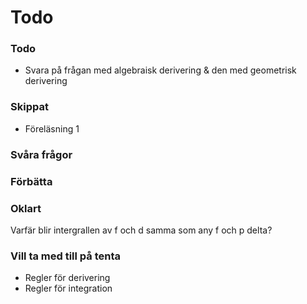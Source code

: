 # Todo

### Todo
- Svara på frågan med algebraisk derivering & den med geometrisk derivering

### Skippat
- Föreläsning 1

### Svåra frågor

### Förbätta

### Oklart
Varfär blir intergrallen av f och d samma som any f och p delta?


### Vill ta med till på tenta
- Regler för derivering
- Regler för integration


